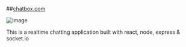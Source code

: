##[chatbox.com](https://the-chatbox.netlify.app/)

![image](https://user-images.githubusercontent.com/56535991/101059074-e443d180-35b3-11eb-8c69-b08f8e94fb1e.png)

This is a realtime chatting application built with react, node, express & socket.io
